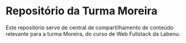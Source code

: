# Repositório da Turma Moreira

Este repositório serve de central de compartilhamento de conteúdo relevante para a turma Moreira, do curso de Web Fullstack da Labenu.
